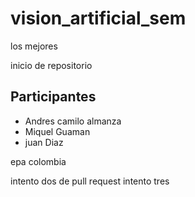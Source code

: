 # vision_artificial_sem

los mejores

inicio de repositorio

## Participantes

- Andres camilo almanza
- Miquel Guaman
- juan Diaz

epa colombia

intento dos de pull request
intento tres 
